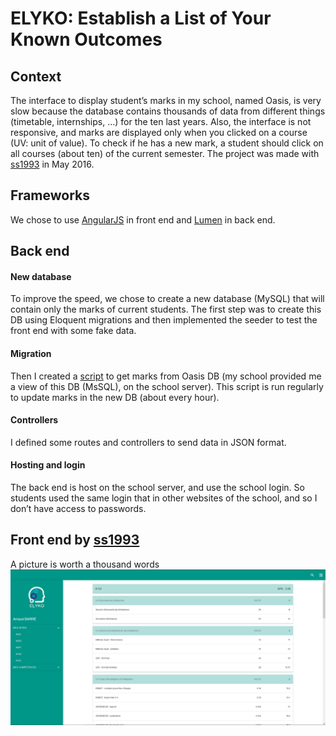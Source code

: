 # ELYKO: Establish a List of Your Known Outcomes
## Context
The interface to display student’s marks in my school, named Oasis, is very slow because the database contains thousands of data from different things (timetable, internships, …) for the ten last years. Also, the interface is not responsive, and marks are displayed only when you clicked on a course (UV: unit of value). To check if he has a new mark, a student should click on all courses (about ten) of the current semester.
The project was made with [ss1993](https://github.com/ss1993) in May 2016.
## Frameworks
We chose to use [AngularJS](https://github.com/angular/angular.js) in front end and [Lumen](https://github.com/laravel/lumen) in back end.
## Back end
#### New database
To improve the speed, we chose to create a new database (MySQL) that will contain only the marks of current students. The first step was to create this DB using Eloquent migrations and then implemented the seeder to test the front end with some fake data.
#### Migration
Then I created a [script](https://github.com/ArnaudBarre/elyko/blob/master/database/OasisToElyko.php) to get marks from Oasis DB (my school provided me a view of this DB (MsSQL), on the school server). This script is run regularly to update marks in the new DB (about every hour).
#### Controllers
I defined some routes and controllers to send data in JSON format.
#### Hosting and login
The back end is host on the school server, and use the school login. So students used the same login that in other websites of the school, and so I don’t have access to passwords.
## Front end by [ss1993](https://github.com/ss1993)
A picture is worth a thousand words
![Sreenshot](https://raw.githubusercontent.com/ArnaudBarre/elyko/master/public/screenshot.png)
